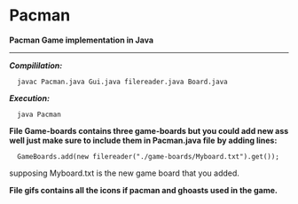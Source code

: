# Pacman
**Pacman Game implementation in Java**
______________________________________


_**Compililation:**_

      javac Pacman.java Gui.java filereader.java Board.java
      
***Execution:***

      java Pacman

**File Game-boards contains three game-boards but you could add new ass well just make sure to include them in Pacman.java file**
**by adding lines:**

      GameBoards.add(new filereader("./game-boards/Myboard.txt").get()); 

supposing Myboard.txt is the new game board that you added.

**File gifs contains all the icons if pacman and ghoasts used in the game.**

